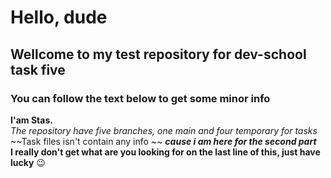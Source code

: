# Hello, dude
## Wellcome to my test repository for dev-school task five
### You can follow the text below to get some minor info
**I'am Stas.** <br>
_The repository have five branches, one main and four temporary for tasks_
~~Task files isn't contain any info ~~ ***cause i am here for the second part*** <br>
**I really don't get what are you looking for on the last line of this, just have lucky** :wink:



